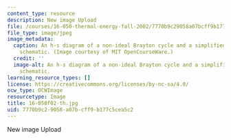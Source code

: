 ```yaml
---
content_type: resource
description: New image Upload
file: /courses/16-050-thermal-energy-fall-2002/7770b9c29058a07bcff9b177c5cea5c2_16-050f02-th.jpg
file_type: image/jpeg
image_metadata:
  caption: An h-s diagram of a non-ideal Brayton cycle and a simplified gas turbine
    schematic. (Image courtesy of MIT OpenCourseWare.)
  credit: ''
  image-alt: An h-s diagram of a non-ideal Brayton cycle and a simplified gas turbine
    schematic.
learning_resource_types: []
license: https://creativecommons.org/licenses/by-nc-sa/4.0/
ocw_type: OCWImage
resourcetype: Image
title: 16-050f02-th.jpg
uid: 7770b9c2-9058-a07b-cff9-b177c5cea5c2
---
```

New image Upload